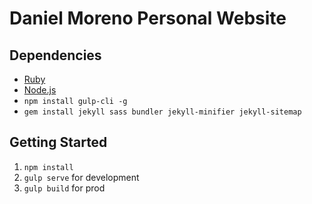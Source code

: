 # Daniel Moreno Personal Website

## Dependencies
- [Ruby](https://github.com/creationix/nvm)
- [Node.js](https://github.com/creationix/nvm)
- `npm install gulp-cli -g`
- `gem install jekyll sass bundler jekyll-minifier jekyll-sitemap`

## Getting Started
1. `npm install`
1. `gulp serve` for development
1. `gulp build` for prod